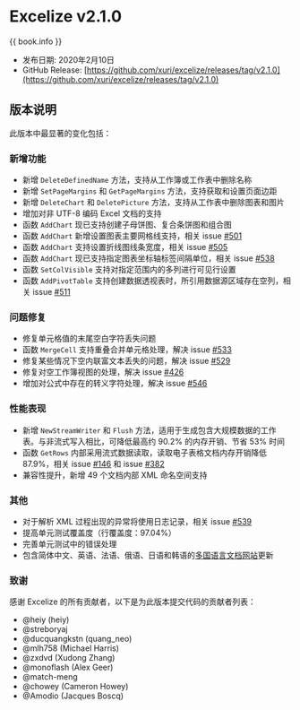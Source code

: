 # Excelize v2.1.0

{{ book.info }}

* 发布日期: 2020年2月10日
* GitHub Release: [https://github.com/xuri/excelize/releases/tag/v2.1.0](https://github.com/xuri/excelize/releases/tag/v2.1.0)

## 版本说明

此版本中最显著的变化包括：

### 新增功能

* 新增 `DeleteDefinedName` 方法，支持从工作簿或工作表中删除名称
* 新增 `SetPageMargins` 和 `GetPageMargins` 方法，支持获取和设置页面边距
* 新增 `DeleteChart` 和 `DeletePicture` 方法，支持从工作表中删除图表和图片
* 增加对非 UTF-8 编码 Excel 文档的支持
* 函数 `AddChart` 现已支持创建子母饼图、复合条饼图和组合图
* 函数 `AddChart` 新增设置图表主要网格线支持，相关 issue [#501](https://github.com/xuri/excelize/issues/501)
* 函数 `AddChart` 支持设置折线图线条宽度，相关 issue [#505](https://github.com/xuri/excelize/issues/505)
* 函数 `AddChart` 现已支持指定图表坐标轴标签间隔单位，相关 issue [#538](https://github.com/xuri/excelize/issues/538)
* 函数 `SetColVisible` 支持对指定范围内的多列进行可见行设置
* 函数 `AddPivotTable` 支持创建数据透视表时，所引用数据源区域存在空列，相关 issue [#511](https://github.com/xuri/excelize/issues/511)

### 问题修复

* 修复单元格值的末尾空白字符丢失问题
* 函数 `MergeCell` 支持重叠合并单元格处理，解决 issue [#533](https://github.com/xuri/excelize/issues/533)
* 修复某些情况下空内联富文本丢失的问题，解决 issue [#529](https://github.com/xuri/excelize/issues/529)
* 修复对空工作簿视图的处理，解决 issue [#426](https://github.com/xuri/excelize/issues/426)
* 增加对公式中存在的转义字符处理，解决 issue [#546](https://github.com/xuri/excelize/issues/546)

### 性能表现

* 新增 `NewStreamWriter` 和 `Flush` 方法，适用于生成包含大规模数据的工作表。与非流式写入相比，可降低最高约 90.2% 的内存开销、节省 53% 时间
* 函数 `GetRows` 内部采用流式数据读取，读取电子表格文档内存开销降低 87.9%，相关 issue [#146](https://github.com/xuri/excelize/issues/146) 和 issue [#382](https://github.com/xuri/excelize/issues/382)
* 兼容性提升，新增 49 个文档内部 XML 命名空间支持

### 其他

* 对于解析 XML 过程出现的异常将使用日志记录，相关 issue [#539](https://github.com/xuri/excelize/issues/539)
* 提高单元测试覆盖度（行覆盖度：97.04%）
* 完善单元测试中的错误处理
* 包含简体中文、英语、法语、俄语、日语和韩语的[多国语言文档网站](https://xuri.me/excelize)更新

### 致谢

感谢 Excelize 的所有贡献者，以下是为此版本提交代码的贡献者列表：

* @heiy (heiy)
* @streboryaj
* @ducquangkstn (quang_neo)
* @mlh758 (Michael Harris)
* @zxdvd (Xudong Zhang)
* @monoflash (Alex Geer)
* @match-meng
* @chowey (Cameron Howey)
* @Amodio (Jacques Boscq)
